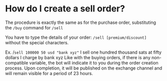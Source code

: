 # How do I create a sell order?

The procedure is exactly the same as for the purchase order, substituting the `/buy` command for `/sell`

You have to type the details of your order: `/sell [premium/discount]` without the special characters.

Ex. /`sell 100000 50 usd "bank xyz"` I sell one hundred thousand sats at fifty dollars I charge by bank xyz Like with the buying orders, if there is any non-compatible variable, the bot will indicate it to you during the order creation process. 
Upon completion, it will be published on the exchange channel and will remain visible for a period of 23 hours.
